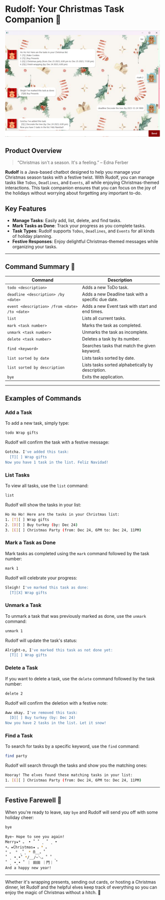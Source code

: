 # Rudolf: Your Christmas Task Companion 🎄

![Ui](./Ui.png)

## Product Overview

> “Christmas isn't a season. It's a feeling.” – Edna Ferber

**Rudolf** is a Java-based chatbot designed to help you manage your Christmas season tasks with a festive twist. With Rudolf, you can manage tasks like `ToDos`, `Deadlines`, and `Events`, all while enjoying Christmas-themed interactions. This task companion ensures that you can focus on the joy of the holidays without worrying about forgetting any important to-do.

## Key Features

- **Manage Tasks**: Easily add, list, delete, and find tasks.
- **Mark Tasks as Done**: Track your progress as you complete tasks.
- **Task Types**: Rudolf supports `ToDos`, `Deadlines`, and `Events` for all kinds of holiday planning.
- **Festive Responses**: Enjoy delightful Christmas-themed messages while organizing your tasks.

---

## Command Summary 🎅

| Command                            | Description                                            |
|------------------------------------|--------------------------------------------------------|
| `todo <description>`               | Adds a new ToDo task.                                  |
| `deadline <description> /by <date>`| Adds a new Deadline task with a specific due date.      |
| `event <description> /from <date> /to <date>` | Adds a new Event task with start and end times. |
| `list`                             | Lists all current tasks.                               |
| `mark <task number>`               | Marks the task as completed.                           |
| `unmark <task number>`             | Unmarks the task as incomplete.                        |
| `delete <task number>`             | Deletes a task by its number.                          |
| `find <keyword>`                   | Searches tasks that match the given keyword.           |
| `list sorted by date`              | Lists tasks sorted by date.                            |
| `list sorted by description`       | Lists tasks sorted alphabetically by description.      |
| `bye`                              | Exits the application.                                 |

---

## Examples of Commands

### Add a Task

To add a new task, simply type:
```bash
todo Wrap gifts
```
Rudolf will confirm the task with a festive message:
```bash
Gotcha. I've added this task:
  [T][ ] Wrap gifts
Now you have 1 task in the list. Feliz Navidad!
```

### List Tasks

To view all tasks, use the `list` command:
```bash
list
```
Rudolf will show the tasks in your list:
```bash
Ho Ho Ho! Here are the tasks in your Christmas list:
1. [T][ ] Wrap gifts
2. [D][ ] Buy turkey (by: Dec 24)
3. [E][ ] Christmas Party (from: Dec 24, 6PM to: Dec 24, 11PM)
```

### Mark a Task as Done

Mark tasks as completed using the `mark` command followed by the task number:
```bash
mark 1
```
Rudolf will celebrate your progress:
```bash
Sleigh! I've marked this task as done:
  [T][X] Wrap gifts
```

### Unmark a Task

To unmark a task that was previously marked as done, use the `unmark` command:
```bash
unmark 1
```
Rudolf will update the task's status:
```bash
Alright-o, I've marked this task as not done yet:
  [T][ ] Wrap gifts
```

### Delete a Task

If you want to delete a task, use the `delete` command followed by the task number:
```bash
delete 2
```
Rudolf will confirm the deletion with a festive note:
```bash
Aww okay. I've removed this task:
  [D][ ] Buy turkey (by: Dec 24)
Now you have 2 tasks in the list. Let it snow!
```

### Find a Task

To search for tasks by a specific keyword, use the `find` command:
```bash
find party
```
Rudolf will search through the tasks and show you the matching ones:
```bash
Hooray! The elves found these matching tasks in your list:
1. [E][ ] Christmas Party (from: Dec 24, 6PM to: Dec 24, 11PM)
```

---

## Festive Farewell 🎁

When you're ready to leave, say `bye` and Rudolf will send you off with some holiday cheer:
```bash
bye
```
```bash
Bye~ Hope to see you again!
Merry★* 。 • ˚ ˚ ˛ ˚ ˛ •
•。★Christmas★ 。* 。
° 。 ° ˛˚˛ * Π__。˚
˚ ˛ •˛•˚ */__/~＼。˚ ˚ ˛
˚ ˛ •˛• ˚ ｜ 田田 ｜門｜ ˚
And a happy new year!
```

---

Whether it's wrapping presents, sending out cards, or hosting a Christmas dinner, let Rudolf and the helpful elves keep track of everything so you can enjoy the magic of Christmas without a hitch. 🎅

